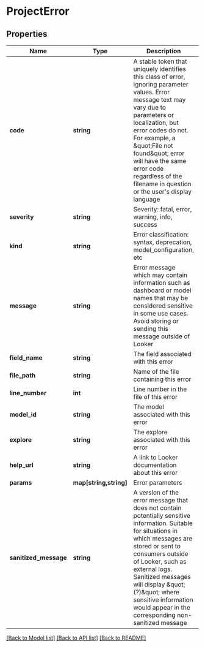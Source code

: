 # ProjectError

## Properties
Name | Type | Description | Notes
------------ | ------------- | ------------- | -------------
**code** | **string** | A stable token that uniquely identifies this class of error, ignoring parameter values. Error message text may vary due to parameters or localization, but error codes do not. For example, a \&quot;File not found\&quot; error will have the same error code regardless of the filename in question or the user&#39;s display language | [optional] 
**severity** | **string** | Severity: fatal, error, warning, info, success | [optional] 
**kind** | **string** | Error classification: syntax, deprecation, model_configuration, etc | [optional] 
**message** | **string** | Error message which may contain information such as dashboard or model names that may be considered sensitive in some use cases. Avoid storing or sending this message outside of Looker | [optional] 
**field_name** | **string** | The field associated with this error | [optional] 
**file_path** | **string** | Name of the file containing this error | [optional] 
**line_number** | **int** | Line number in the file of this error | [optional] 
**model_id** | **string** | The model associated with this error | [optional] 
**explore** | **string** | The explore associated with this error | [optional] 
**help_url** | **string** | A link to Looker documentation about this error | [optional] 
**params** | **map[string,string]** | Error parameters | [optional] 
**sanitized_message** | **string** | A version of the error message that does not contain potentially sensitive information. Suitable for situations in which messages are stored or sent to consumers outside of Looker, such as external logs. Sanitized messages will display \&quot;(?)\&quot; where sensitive information would appear in the corresponding non-sanitized message | [optional] 

[[Back to Model list]](../README.md#documentation-for-models) [[Back to API list]](../README.md#documentation-for-api-endpoints) [[Back to README]](../README.md)


